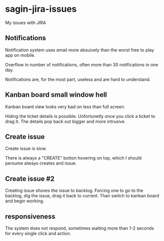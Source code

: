 # sagin-jira-issues
My issues with JIRA

## Notifications
Notification system uses email more absuively than the worst free to play app on mobile. 

Overflow in number of notifications, often more than 30 notifications in one day.

Notifications are, for the most part, useless and are hard to understand.

## Kanban board small window hell
Kanban board view looks very bad on less than full screen.

Hiding the ticket details is possible. Unfortunetly once you click a ticket to drag it. The details pop back out bigger and more intrusive.

## Create issue

Create issue is slow.

There is always a "CREATE" botton hovering on top, which I should persume always creates and issue.

## Create issue #2

Creating issue shoves the issue to backlog. Forcing one to go to the backlog, dig the issue, drag it back to current. Than switch to kanban board and begin working.

## responsiveness

The system does not respond, sometimes waiting more than 1-2 seconds for every single click and action.
